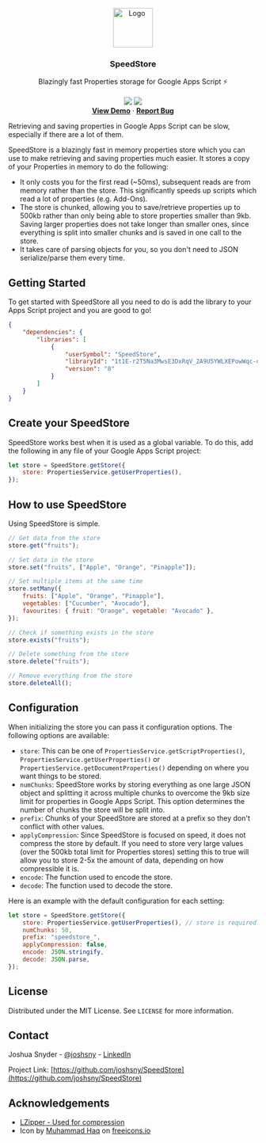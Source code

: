 <!-- PROJECT SHIELDS -->
<!--
*** I'm using markdown "reference style" links for readability.
*** Reference links are enclosed in brackets [ ] instead of parentheses ( ).
*** See the bottom of this document for the declaration of the reference variables
*** for contributors-url, forks-url, etc. This is an optional, concise syntax you may use.
*** https://www.markdownguide.org/basic-syntax/#reference-style-links
-->

<!-- PROJECT LOGO -->
<p align="center">
  <a href="https://github.com/joshsny/SpeedStore">
    <img src="https://i.ibb.co/s6bBQFg/storage-512.png" alt="Logo" width="80" height="80">
  </a>

  <h3 align="center">SpeedStore</h3>
  <p align="center">
    Blazingly fast Properties storage for Google Apps Script ⚡
    <br />
    <br />
    <img src="https://img.shields.io/github/stars/joshsny/SpeedStore.svg?style=for-the-badge">
    <img src="https://img.shields.io/github/license/joshsny/SpeedStore.svg?style=for-the-badge">
    <br />
    <a href="https://script.google.com/d/1292oAlLR3zBW8f5XyI1RwTyX2kDFWCShwka_aRRhD43nyFPXB8EjA5r1/edit?usp=sharing"><b>View Demo</b></a>
    ·
    <a href="https://github.com/joshsny/SpeedStore/issues"><b>Report Bug</b></a>
  </p>
</p>

<!-- TABLE OF CONTENTS
<details open="open">
  <summary><h2 style="display: inline-block">Table of Contents</h2></summary>
  <ol>
    <li>
      <a href="#about-speedstore">About SpeedStore</a>
    </li>
    <li>
      <a href="#getting-started">Getting Started</a>
    </li>
    <li><a href="#how-to-use-speedstore">How to use SpeedStore</a></li>
    <li><a href="#license">License</a></li>
    <li><a href="#contact">Contact</a></li>
    <li><a href="#acknowledgements">Acknowledgements</a></li>
  </ol>
</details> -->

<!-- ABOUT THE PROJECT -->

<!-- [![Product Name Screen Shot][product-screenshot]](https://ibb.co/jWbpGL8) -->

Retrieving and saving properties in Google Apps Script can be slow, especially if there are a lot of them.

SpeedStore is a blazingly fast in memory properties store which you can use to make retrieving and saving properties much easier. It stores a copy of your Properties in memory to do the following:

-   It only costs you for the first read (~50ms), subsequent reads are from memory rather than the store. This significantly speeds up scripts which read a lot of properties (e.g. Add-Ons).
-   The store is chunked, allowing you to save/retrieve properties up to 500kb rather than only being able to store properties smaller than 9kb. Saving larger properties does not take longer than smaller ones, since everything is split into smaller chunks and is saved in one call to the store.
-   It takes care of parsing objects for you, so you don't need to JSON serialize/parse them every time.

<!-- GETTING STARTED -->

## Getting Started

To get started with SpeedStore all you need to do is add the library to your Apps Script project and you are good to go!

```json
{
    "dependencies": {
        "libraries": [
            {
                "userSymbol": "SpeedStore",
                "libraryId": "1t1E-r2T5Na3MwsE3DxRqV_2A9U5YWLXEPowWqc-dAUcoNJD0YaRgVs3D",
                "version": "8"
            }
        ]
    }
}
```

## Create your SpeedStore

SpeedStore works best when it is used as a global variable. To do this, add the following in any file of your Google Apps Script project:

```javascript
let store = SpeedStore.getStore({
    store: PropertiesService.getUserProperties(),
});
```

<!-- USAGE EXAMPLES -->

## How to use SpeedStore

Using SpeedStore is simple.

```javascript
// Get data from the store
store.get("fruits");

// Set data in the store
store.set("fruits", ["Apple", "Orange", "Pinapple"]);

// Set multiple items at the same time
store.setMany({
    fruits: ["Apple", "Orange", "Pinapple"],
    vegetables: ["Cucumber", "Avocado"],
    favourites: { fruit: "Orange", vegetable: "Avocado" },
});

// Check if something exists in the store
store.exists("fruits");

// Delete something from the store
store.delete("fruits");

// Remove everything from the store
store.deleteAll();
```

## Configuration

When initializing the store you can pass it configuration options. The following options are available:

-   `store`: This can be one of `PropertiesService.getScriptProperties()`, `PropertiesService.getUserProperties()` or `PropertiesService.getDocumentProperties()` depending on where you want things to be stored.
-   `numChunks`: SpeedStore works by storing everything as one large JSON object and splitting it across multiple chunks to overcome the 9kb size limit for properties in Google Apps Script. This option determines the number of chunks the store will be split into.
-   `prefix`: Chunks of your SpeedStore are stored at a prefix so they don't conflict with other values.
-   `applyCompression`: Since SpeedStore is focused on speed, it does not compress the store by default. If you need to store very large values (over the 500kb total limit for Properties stores) setting this to true will allow you to store 2-5x the amount of data, depending on how compressible it is.
-   `encode`: The function used to encode the store.
-   `decode`: The function used to decode the store.

Here is an example with the default configuration for each setting:

```javascript
let store = SpeedStore.getStore({
    store: PropertiesService.getUserProperties(), // store is required and does not have a default value
    numChunks: 50,
    prefix: "speedstore_",
    applyCompression: false,
    encode: JSON.stringify,
    decode: JSON.parse,
});
```

<!-- LICENSE -->

## License

Distributed under the MIT License. See `LICENSE` for more information.

<!-- CONTACT -->

## Contact

Joshua Snyder - [@joshsny](https://twitter.com/joshsny) - [LinkedIn](https://linkedin.com/in/joshsny)

Project Link: [https://github.com/joshsny/SpeedStore](https://github.com/joshsny/SpeedStore)

<!-- ACKNOWLEDGEMENTS -->

## Acknowledgements

-   [LZipper - Used for compression](https://github.com/blindman67/LZipper)
-   Icon by <a href="https://freeicons.io/profile/823">Muhammad Haq</a> on <a href="https://freeicons.io">freeicons.io</a>

<!-- MARKDOWN LINKS & IMAGES -->
<!-- https://www.markdownguide.org/basic-syntax/#reference-style-links -->

[contributors-shield]: https://img.shields.io/github/contributors/joshsny/SpeedStore.svg?style=for-the-badge
[contributors-url]: https://github.com/joshsny/SpeedStore/graphs/contributors
[forks-shield]: https://img.shields.io/github/forks/joshsny/SpeedStore.svg?style=for-the-badge
[forks-url]: https://github.com/joshsny/SpeedStore/network/members
[stars-shield]: https://img.shields.io/github/stars/joshsny/SpeedStore.svg?style=for-the-badge
[stars-url]: https://github.com/joshsny/SpeedStore/stargazers
[issues-shield]: https://img.shields.io/github/issues/joshsny/SpeedStore.svg?style=for-the-badge
[issues-url]: https://github.com/joshsny/SpeedStore/issues
[license-shield]: https://img.shields.io/github/license/joshsny/SpeedStore.svg?style=for-the-badge
[license-url]: https://github.com/joshsny/SpeedStore/blob/master/LICENSE.txt
[linkedin-shield]: https://img.shields.io/badge/-LinkedIn-black.svg?style=for-the-badge&logo=linkedin&colorB=555
[linkedin-url]: https://linkedin.com/in/joshsny
